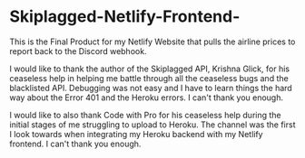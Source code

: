 # Skiplagged-Netlify-Frontend-

This is the Final Product for my Netlify Website that pulls the airline prices to report back to the Discord webhook.

I would like to thank the author of the Skiplagged API, Krishna Glick, for his ceaseless help in helping me battle through all the ceaseless bugs and the blacklisted API. Debugging was not easy and I have to learn things the hard way about the Error 401 and the Heroku errors. I can't thank you enough.

I would like to also thank Code with Pro for his ceaseless help during the initial stages of me struggling to upload to Heroku. The channel was the first I look towards when integrating my Heroku backend with my Netlify frontend. I can't thank you enough.
